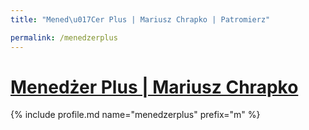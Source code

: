 ```yaml
---
title: "Mened\u017Cer Plus | Mariusz Chrapko | Patromierz"

permalink: /menedzerplus
---
```


# [Menedżer Plus | Mariusz Chrapko](https://patronite.pl/menedzerplus)

{% include profile.md name="menedzerplus" prefix="m" %}
